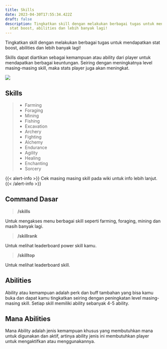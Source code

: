 ```yaml
---
title: Skills
date: 2023-04-30T17:55:34.422Z
draft: false
description: Tingkatkan skill dengan melakukan berbagai tugas untuk mendapatkan
  stat boost, abilities dan lebih banyak lagi!
---
```

Tingkatkan skill dengan melakukan berbagai tugas untuk mendapatkan stat boost, abilities dan lebih banyak lagi!

Skills dapat diartikan sebagai kemampuan atau ability dari player untuk mendapatkan berbagai keuntungan. Seiring dengan meningkatnya level masing-masing skill, maka stats player juga akan meningkat.

![](/img/uploads/skill.png)

## **Skills**

> * Farming
> * Foraging
> * Mining
> * Fishing
> * Excavation
> * Archery
> * Fighting
> * Alchemy
> * Endurance
> * Agility
> * Healing
> * Enchanting
> * Sorcery

{{< alert-info >}} Cek masing masing skill pada wiki untuk info lebih lanjut. {{< /alert-info >}}

## **Command Dasar**

> **/skills**

Untuk mengakses menu berbagai skill seperti farming, foraging, mining dan masih banyak lagi.

> **/skillrank**

Untuk melihat leaderboard power skill kamu.

> **/skilltop**

Untuk melihat leaderboard skill.

## Abilities

Ability atau kemampuan adalah perk dan buff tambahan yang bisa kamu buka dan dapat kamu tingkatkan seiring dengan peningkatan level masing-masing skill. Setiap skill memiliki ability sebanyak 4-5 ability.

## Mana Abilities

Mana Ability adalah jenis kemampuan khusus yang membutuhkan mana untuk digunakan dan aktif, artinya ability jenis ini membutuhkan player untuk mengaktifkan atau menggunakannya.